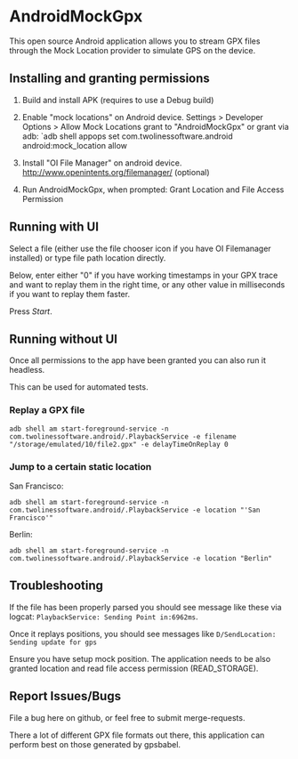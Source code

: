 # AndroidMockGpx

This open source Android application allows you to stream GPX files through the Mock Location provider to simulate GPS on the device.

## Installing and granting permissions

1. Build and install APK (requires to use a Debug build)
2. Enable "mock locations" on Android device.
        Settings > Developer Options > Allow Mock Locations
        grant to "AndroidMockGpx" or grant via adb: `adb shell appops set com.twolinessoftware.android android:mock_location allow
3. Install "OI File Manager" on android device.
        http://www.openintents.org/filemanager/ (optional)

4. Run AndroidMockGpx, when prompted: Grant Location and File Access Permission

## Running with UI

Select a file (either use the file chooser icon if you have OI Filemanager installed) or type file path location directly.

Below, enter either "0" if you have working timestamps in your GPX trace and want to replay them in the right time, or any other value in milliseconds if you want to replay them faster.

Press *Start*.

## Running without UI

Once all permissions to the app have been granted you can also run it headless.

This can be used for automated tests.

### Replay a GPX file

```shell
adb shell am start-foreground-service -n com.twolinessoftware.android/.PlaybackService -e filename "/storage/emulated/10/file2.gpx" -e delayTimeOnReplay 0
```

### Jump to a certain static location

San Francisco:

```shell
adb shell am start-foreground-service -n com.twolinessoftware.android/.PlaybackService -e location "'San Francisco'"
```

Berlin:

```shell
adb shell am start-foreground-service -n com.twolinessoftware.android/.PlaybackService -e location "Berlin"
```

## Troubleshooting

If the file has been properly parsed you should see message like these via logcat: `PlaybackService: Sending Point in:6962ms`.

Once it replays positions, you should see messages like ```D/SendLocation: Sending update for gps```

Ensure you have setup mock position. The application needs to be also granted location and read file access permission (READ_STORAGE).

## Report Issues/Bugs

File a bug here on github, or feel free to submit merge-requests.

There a lot of different GPX file formats out there, this application can perform best on those generated by gpsbabel.
